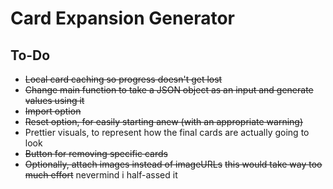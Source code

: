 # Card Expansion Generator

## To-Do

- ~~Local card caching so progress doesn't get lost~~
- ~~Change main function to take a JSON object as an input and generate values using it~~
- ~~Import option~~
- ~~Reset option, for easily starting anew (with an appropriate warning)~~
- Prettier visuals, to represent how the final cards are actually going to look
- ~~Button for removing specific cards~~
- ~~Optionally, attach images instead of imageURLs~~ ~~this would take way too much effort~~ nevermind i half-assed it
